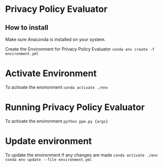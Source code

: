 # Privacy Policy Evaluator


## How to install
Make sure Anaconda is installed on your system.

Create the Environment for Privacy Policy Evaluator
```conda env create -f environment.yml```


# Activate Environment
To activate the environment
```conda activate ./env```

# Running Privacy Policy Evaluator
To activate the environment
```python ppe.py {args}```


# Update environment
To update the environment if any changes are made
```conda activate ./env```
```conda env update --file environment.yml```
